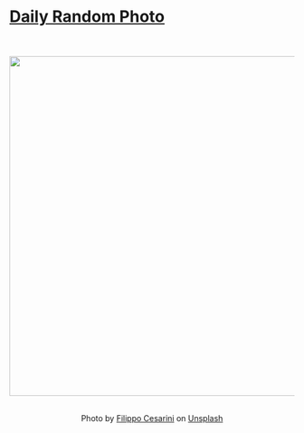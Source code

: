 # [Daily Random Photo](https://www.dailyrandomphoto.com/)

<div align="center">
  <br>
  <br>
  <a href="https://www.dailyrandomphoto.com/p/2020/2020-12-20/"><img src="https://images.unsplash.com/photo-1606017259048-caf5fece3d7d?crop=entropy&cs=tinysrgb&fit=max&fm=jpg&ixid=MXw3NzUwOHwwfDF8cmFuZG9tfHx8fHx8fHw&ixlib=rb-1.2.1&q=80&w=1080" width="600px"></a>
  <br>
  <br>
  <p class="has-text-grey">Photo by <a href="https://unsplash.com/@filippo_cesarini?utm_source=Daily%20Random%20Photo&amp;utm_medium=referral" target="_blank" rel="noopener noreferrer">Filippo Cesarini</a> on <a href="https://unsplash.com/photos/UkGrCW2V23I?utm_source=Daily%20Random%20Photo&amp;utm_medium=referral" target="_blank" rel="noopener noreferrer">Unsplash</a></p>
</div>
